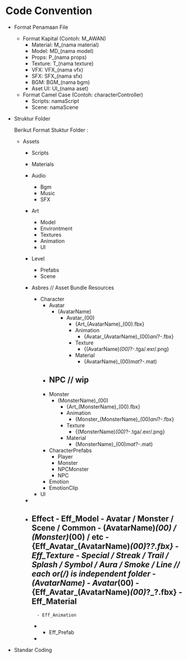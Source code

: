 # Code Convention

- Format Penamaan File
    - Format Kapital (Contoh: M_AWAN)
        - Material: M_(nama material)
        - Model: MD_(nama model)
        - Props: P_(nama props)
        - Texture: T_(nama texture)
        - VFX: VFX_(nama vfx)
        - SFX: SFX_(nama sfx)
        - BGM: BGM_(nama bgm)
        - Aset UI: UI_(nama aset)
    - Format Camel Case (Contoh: characterController)
        - Scripts: namaScript
        - Scene: namaScene
- Struktur Folder
    
    Berikut Format Stuktur Folder :
    
    - Assets
        - Scripts
            
            
        - Materials
        - Audio
            - Bgm
            - Music
            - SFX
        - Art
            - Model
            - Environtment
            - Textures
            - Animation
            - UI
        - Level
            - Prefabs
            - Scene
      
        - Asbres // Asset Bundle Resources
            - Character
                - Avatar
                    - (AvatarName)
                        - Avatar_(00)
                            - {Art_(AvatarName)_(00).fbx} 
                            - Animation 
                				- {Avatar_(AvatarName)_(00)_ani_?-.fbx}
                            - Texture
                				- {(AvatarName)_(00)_?-.tga/.exr/.png}
                            - Material
                				- {AvatarName)_(00)_mat_?-.mat)
                - NPC // wip
                    - 
                - Monster
                    - (MonsterName)_(00)
                        - {Art_(MonsterName)_(00).fbx}
                        - Animation
                            - {Monster_(MonsterName)_(00)_ani_?-.fbx}
                        - Texture
                            - {(MonsterName)_(00)_?-.tga/.exr/.png}
                        - Material
                            - {MonsterName)_(00)_mat_?-.mat)
                - CharacterPrefabs
                    - Player
                    - Monster
                    - NPCMonster
                    - NPC
                - Emotion
                - EmotionClip
            - UI
		- 
	    - Effect
                - Eff_Model
                    - Avatar / Monster / Scene / Common
                        - (AvatarName)_(00) / (Monster)_(00) / etc
                            - {Eff_Avatar_(AvatarName)_(00)_?_?.fbx}
                - Eff_Texture
                    - Special / Streak / Trail / Splash / Symbol / Aura / Smoke / Line // each or(/) is independent folder
                    - (AvatarName)
                        - Avatar_(00)
                            - {Eff_Avatar_(AvatarName)_(00)_?_?.fbx}
                - Eff_Material
		    - 
                - Eff_Animation
		    - 
                - Eff_Prefab
		    - 

- Standar Coding
